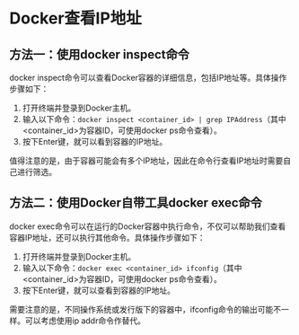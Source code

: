 

# Docker查看IP地址

## 方法一：使用docker inspect命令

docker inspect命令可以查看Docker容器的详细信息，包括IP地址等。具体操作步骤如下：

1. 打开终端并登录到Docker主机。
2. 输入以下命令：`docker inspect <container_id> | grep IPAddress`（其中<container_id>为容器ID，可使用docker ps命令查看）。
3. 按下Enter键，就可以看到容器的IP地址。

值得注意的是，由于容器可能会有多个IP地址，因此在命令行查看IP地址时需要自己进行筛选。

## 方法二：使用Docker自带工具docker exec命令

docker exec命令可以在运行的Docker容器中执行命令，不仅可以帮助我们查看容器IP地址，还可以执行其他命令。具体操作步骤如下：

1. 打开终端并登录到Docker主机。
2. 输入以下命令：`docker exec <container_id> ifconfig`（其中<container_id>为容器ID，可使用docker ps命令查看）。
3. 按下Enter键，就可以查看到容器的IP地址。

需要注意的是，不同操作系统或发行版下的容器中，ifconfig命令的输出可能不一样。可以考虑使用ip addr命令作替代。